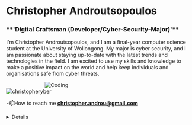 <h1>Christopher Androutsopoulos</h1>
<h3>**'Digital Craftsman (Developer/Cyber-Security-Major)'**</h3>
<p>I'm Christopher Androutsopoulos, and I am a final-year computer science student at the University of Wollongong. My major is cyber security, and I am passionate about staying up-to-date with the latest trends and technologies in the field. I am excited to use my skills and knowledge to make a positive impact on the world and help keep individuals and organisations safe from cyber threats.</p>  
 

<img align="right" alt="Coding" width="400" src="https://i.pinimg.com/originals/15/e7/e3/15e7e300166c962d3b8a22f60b5cac9e.gif">
<p align="left"> <img src="https://komarev.com/ghpvc/?username=christopheryber&label=Profile%20views&color=0e75b6&style=flat" alt="christopheryber" /> </p>

-📫How to reach me **christopher.androu@gmail.com**
<details>
<h3>👨‍💻 Christophers Coding Journey</h3>
 
 
 
<h3 align="left">Connect with me:</h3>
<p align="left">
<a href="https://stackoverflow.com/users/christophercyber" target="blank"><img align="center" src="https://raw.githubusercontent.com/rahuldkjain/github-profile-readme-generator/master/src/images/icons/Social/stack-overflow.svg" alt="christophercyber" height="30" width="40" /></a>
<a href="https://instagram.com/christopherandroutsopoulos" target="blank"><img align="center" src="https://raw.githubusercontent.com/rahuldkjain/github-profile-readme-generator/master/src/images/icons/Social/instagram.svg" alt="christopherandroutsopoulos" height="30" width="40" /></a>
</p>

<h3 align="left">Languages and Tools:</h3>
<p align="left"> <a href="https://www.w3schools.com/cpp/" target="_blank" rel="noreferrer"> <img src="https://raw.githubusercontent.com/devicons/devicon/master/icons/cplusplus/cplusplus-original.svg" alt="cplusplus" width="40" height="40"/> </a> <a href="https://www.w3schools.com/css/" target="_blank" rel="noreferrer"> <img src="https://raw.githubusercontent.com/devicons/devicon/master/icons/css3/css3-original-wordmark.svg" alt="css3" width="40" height="40"/> </a> <a href="https://www.w3.org/html/" target="_blank" rel="noreferrer"> <img src="https://raw.githubusercontent.com/devicons/devicon/master/icons/html5/html5-original-wordmark.svg" alt="html5" width="40" height="40"/> </a> <a href="https://www.java.com" target="_blank" rel="noreferrer"> <img src="https://raw.githubusercontent.com/devicons/devicon/master/icons/java/java-original.svg" alt="java" width="40" height="40"/> </a> <a href="https://developer.mozilla.org/en-US/docs/Web/JavaScript" target="_blank" rel="noreferrer"> <img src="https://raw.githubusercontent.com/devicons/devicon/master/icons/javascript/javascript-original.svg" alt="javascript" width="40" height="40"/> </a> <a href="https://www.linux.org/" target="_blank" rel="noreferrer"> <img src="https://raw.githubusercontent.com/devicons/devicon/master/icons/linux/linux-original.svg" alt="linux" width="40" height="40"/> </a> <a href="https://www.mysql.com/" target="_blank" rel="noreferrer"> <img src="https://raw.githubusercontent.com/devicons/devicon/master/icons/mysql/mysql-original-wordmark.svg" alt="mysql" width="40" height="40"/> </a> <a href="https://www.python.org" target="_blank" rel="noreferrer"> <img src="https://raw.githubusercontent.com/devicons/devicon/master/icons/python/python-original.svg" alt="python" width="40" height="40"/> </a> <a href="https://reactjs.org/" target="_blank" rel="noreferrer"> <img src="https://raw.githubusercontent.com/devicons/devicon/master/icons/react/react-original-wordmark.svg" alt="react" width="40" height="40"/> </a> <a href="https://tailwindcss.com/" target="_blank" rel="noreferrer"> <img src="https://www.vectorlogo.zone/logos/tailwindcss/tailwindcss-icon.svg" alt="tailwind" width="40" height="40"/> </a> <a href="https://unity.com/" target="_blank" rel="noreferrer"> <img src="https://www.vectorlogo.zone/logos/unity3d/unity3d-icon.svg" alt="unity" width="40" height="40"/> </a> <a href="https://unrealengine.com/" target="_blank" rel="noreferrer"> <img src="https://raw.githubusercontent.com/kenangundogan/fontisto/036b7eca71aab1bef8e6a0518f7329f13ed62f6b/icons/svg/brand/unreal-engine.svg" alt="unreal" width="40" height="40"/> </a> </p>

<details>
<summary><h3>👨‍💻 Christophers Coding Journey</h3></summary>
As a final-year student in Computer Science, I am excited to bring my strong foundation in programming and technical problem-solving to a challenging and dynamic role in the tech industry. My passion for technology began early in my studies, where I excelled in courses covering a wide range of topics, from algorithms and data structures to cyber security and programming. In addition to my academic achievements I am a proactive and hardworking individual who is eager to learn and contribute to a team.
